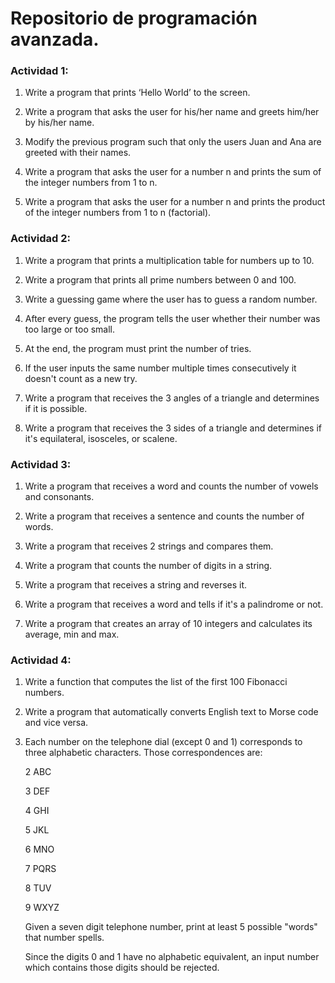 # Repositorio de programación avanzada.

### Actividad 1:

1. Write a program that prints ‘Hello World’ to the screen.

2. Write a program that asks the user for his/her name and greets him/her by his/her name.

3. Modify the previous program such that only the users Juan and Ana are greeted with their names.

4. Write a program that asks the user for a number n and prints the sum of the integer numbers from 1 to n.

5. Write a program that asks the user for a number n and prints the product of the integer numbers from 1 to n (factorial).

### Actividad 2:

1. Write a program that prints a multiplication table for numbers up to 10.
2. Write a program that prints all prime numbers between 0 and 100.

3. Write a guessing game where the user has to guess a random number.

4. After every guess, the program tells the user whether their number was too large or too small.

5. At the end, the program must print the number of tries.

6. If the user inputs the same number multiple times consecutively it doesn't count as a new try.

7. Write a program that receives the 3 angles of a triangle and determines if it is possible.
8. Write a program that receives the 3 sides of a triangle and determines if it's equilateral, isosceles, or scalene.

### Actividad 3:

1. Write a program that receives a word and counts the number of vowels and consonants.
2. Write a program that receives a sentence and counts the number of words.
3. Write a program that receives 2 strings and compares them.
4. Write a program that counts the number of digits in a string.
5. Write a program that receives a string and reverses it.
6. Write a program that receives a word and tells if it's a palindrome or not.

7. Write a program that creates an array of 10 integers and calculates its average, min and max.

### Actividad 4:

1. Write a function that computes the list of the first 100 Fibonacci numbers.

2. Write a program that automatically converts English text to Morse code and vice versa.

3. Each number on the telephone dial (except 0 and 1) corresponds to three alphabetic characters. Those correspondences are:

   2 ABC

   3 DEF

   4 GHI

   5 JKL

   6 MNO

   7 PQRS

   8 TUV

   9 WXYZ

   Given a seven digit telephone number, print at least 5 possible "words" that number spells.

   Since the digits 0 and 1 have no alphabetic equivalent, an input number which contains those digits should be rejected.
